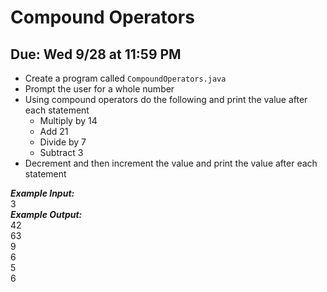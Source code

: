 # Compound Operators

## Due: Wed 9/28 at 11:59 PM

- Create a program called `CompoundOperators.java`
- Prompt the user for a whole number
- Using compound operators do the following and print the value after each statement
  - Multiply by 14
  - Add 21
  - Divide by 7
  - Subtract 3
- Decrement and then increment the value and print the value after each statement

***Example Input:***\
3\
***Example Output:***\
42\
63\
9\
6\
5\
6
